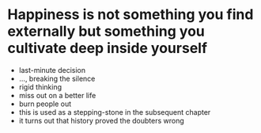 # Happiness is not something you find externally but something you cultivate deep inside yourself

* last-minute decision
* ..., breaking the silence
* rigid thinking
* miss out on a better life
* burn people out
* this is used as a stepping-stone in the subsequent chapter
* it turns out that history proved the doubters wrong
